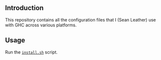 Introduction
------------

This repository contains all the configuration files that I (Sean Leather) use
with GHC across various platforms.

Usage
-----

Run the [`install.sh`](./install.sh) script.

